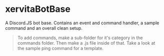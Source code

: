 # xervitaBotBase

A Discord.JS bot base. Contains an event and command handler, a sample command and an overall clean setup.

 
 

>  To add commands, make a sub-folder for it's category in the commands
> folder. Then make a .js file inside of that. Take a look at the sample
> ping command for a template.

 
